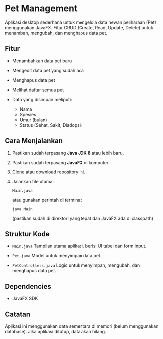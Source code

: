 # Pet Management

Aplikasi desktop sederhana untuk mengelola data hewan peliharaan (Pet) menggunakan JavaFX.
Fitur CRUD (Create, Read, Update, Delete) untuk menambah, mengubah, dan menghapus data pet.

## Fitur

* Menambahkan data pet baru
* Mengedit data pet yang sudah ada
* Menghapus data pet
* Melihat daftar semua pet
* Data yang disimpan meliputi:

  * Nama
  * Spesies
  * Umur (bulan)
  * Status (Sehat, Sakit, Diadopsi)

## Cara Menjalankan

1. Pastikan sudah terpasang **Java JDK 8** atau lebih baru.
2. Pastikan sudah terpasang **JavaFX** di komputer.
3. Clone atau download repository ini.
4. Jalankan file utama:

   ```
   Main.java
   ```

   atau gunakan perintah di terminal:

   ```
   java Main
   ```

   (pastikan sudah di direktori yang tepat dan JavaFX ada di classpath)

## Struktur Kode

* `Main.java`
  Tampilan utama aplikasi, berisi UI tabel dan form input.

* `Pet.java`
  Model untuk menyimpan data pet.

* `PetControllers.java`
  Logic untuk menyimpan, mengubah, dan menghapus data pet.

## Dependencies

* JavaFX SDK

## Catatan

Aplikasi ini menggunakan data sementara di memori (belum menggunakan database).
Jika aplikasi ditutup, data akan hilang.
